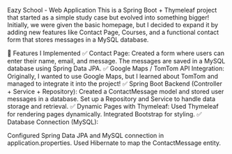  Eazy School - Web Application
This is a Spring Boot + Thymeleaf project that started as a simple study case but evolved into something bigger! Initially, we were given the basic homepage, but I decided to expand it by adding new features like Contact Page, Courses, and a functional contact form that stores messages in a MySQL database.

🔹 Features I Implemented
✅ Contact Page:
Created a form where users can enter their name, email, and message.
The messages are saved in a MySQL database using Spring Data JPA.
✅ Google Maps / TomTom API Integration:
Originally, I wanted to use Google Maps, but I learned about TomTom and managed to integrate it into the project!
✅ Spring Boot Backend (Controller + Service + Repository):
Created a ContactMessage model and stored user messages in a database.
Set up a Repository and Service to handle data storage and retrieval.
✅ Dynamic Pages with Thymeleaf:
Used Thymeleaf for rendering pages dynamically.
Integrated Bootstrap for styling.
✅ Database Connection (MySQL):

Configured Spring Data JPA and MySQL connection in application.properties.
Used Hibernate to map the ContactMessage entity.
